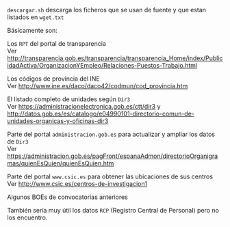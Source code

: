 `descargar.sh` descarga los ficheros que se usan de fuente y que estan listados en `wget.txt`

Básicamente son:

Los `RPT` del portal de transparencia  
Ver http://transparencia.gob.es/transparencia/transparencia_Home/index/PublicidadActiva/OrganizacionYEmpleo/Relaciones-Puestos-Trabajo.html

Los códigos de provincia del INE  
Ver http://www.ine.es/daco/daco42/codmun/cod_provincia.htm

El listado completo de unidades según `Dir3`  
Ver https://administracionelectronica.gob.es/ctt/dir3 y
http://datos.gob.es/es/catalogo/e04990101-directorio-comun-de-unidades-organicas-y-oficinas-dir3

Parte del portal `administracion.gob.es` para actualizar y ampliar los datos de `Dir3`   
Ver https://administracion.gob.es/pagFront/espanaAdmon/directorioOrganigramas/quienEsQuien/quienEsQuien.htm

Parte del portal `www.csic.es` para obtener las ubicaciones de sus centros   
Ver http://www.csic.es/centros-de-investigacion1

Algunos BOEs de convocatorias anteriores

También sería muy útil los datos `RCP` (Registro Central de Personal) pero no los encuentro.
